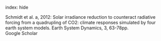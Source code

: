 index: hide

<div class="Citation">

  <div class="Citation-body">
    <div class="Citation-text">Schmidt et al. a, 2012: Solar irradiance reduction to counteract radiative forcing from a quadrupling of CO2: climate responses simulated by four earth system models. <span class="Article-journal">Earth System Dynamics, </span><span class="Article-volume">3, </span>63-78pp.</div>
    <div class="Citation-links">
      <div class="CitationLink" data-href="https://scholar.google.com/scholar?q=Solar+irradiance+reduction+to+counteract+radiative+forcing+from+a+quadrupling+of+CO2%3A+climate+responses+simulated+by+four+earth+system+models">
        <div class="CitationLink-icon CitationLink-Scholar"></div>
        <div class="CitationLink-text">Google Scholar</div>
      </div>
    </div>
  </div>
</div>


<div class="Citation-copy">

</div>